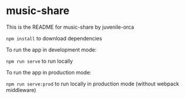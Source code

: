 # music-share

This is the README for music-share by juvenile-orca

`npm install` to download dependencies

To run the app in development mode:

`npm run serve` to run locally
  
To run the app in production mode:

`npm run serve:prod` to run locally in production mode (without webpack middleware)

